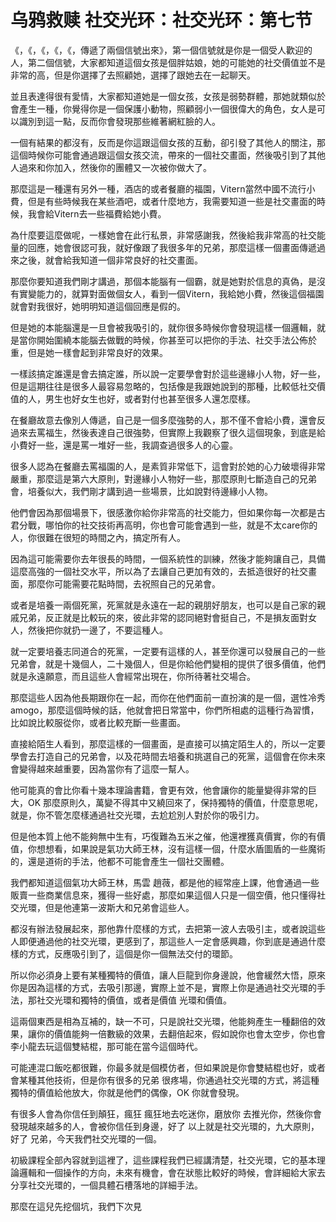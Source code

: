 # 乌鸦救赎 社交光环：社交光环：第七节

《，《，《，《，《，傳遞了兩個信號出來》，第一個信號就是你是一個受人歡迎的人，第二個信號，大家都知道這個女孩是個胖姑娘，她的可能她的社交價值並不是非常的高，但是你選擇了去照顧她，選擇了跟她去在一起聊天。

並且表達得很有愛情，大家都知道她是一個女孩，女孩是弱勢群體，那她就類似於會產生一種，你覺得你是一個保護小動物，照顧弱小一個很偉大的角色，女人是可以識別到這一點，反而你會發現那些維著網紅臉的人。

一個有結果的都沒有，反而是你這跟這個女孩的互動，卻引發了其他人的關注，那這個時候你可能會通過跟這個女孩交流，帶來的一個社交畫面，然後吸引到了其他人過來和你加入，然後你的團體又一次被你做大了。

那麼這是一種還有另外一種，酒店的或者餐廳的福園，Vitern當然中國不流行小費，但是有些時候我在某些酒吧，或者什麼地方，我需要知道一些是社交畫面的時候，我會給Vitern去一些福費給她小費。

為什麼要這麼做呢，一樣她會在此行私景，非常感謝我，然後給我非常高的社交能量的回應，她會很認可我，就好像跟了我很多年的兄弟，那麼這樣一個畫面傳遞過來之後，就會給我知道一個非常良好的社交畫面。

那麼你要知道我們剛才講過，那個本能腦有一個霸，就是她對於信息的真偽，是沒有實變能力的，就算對面做個女人，看到一個Vitern，我給她小費，然後這個福園就會對我很好，她明明知道這個回應是假的。

但是她的本能腦還是一旦會被我吸引的，就你很多時候你會發現這樣一個邏輯，就是當你開始圍繞本能腦去做戰的時候，你甚至可以把你的手法、社交手法公佈於重，但是她一樣會起到非常良好的效果。

一樣該搞定誰還是會去搞定誰，所以說一定要學會對於這些邊緣小人物，好一些，但是這期往往是很多人最容易忽略的，包括像是我跟她說到的那種，比較低社交價值的人，男生也好女生也好，或者對付也甚至很多人還怎麼樣。

在餐廳故意去像別人傳遞，自己是一個多麼強勢的人，那不僅不會給小費，還會反過來去罵福生，然後表達自己很強勢，但實際上我觀察了很久這個現象，到底是給小費好一些，還是罵一堆好一些，我調查過很多人的心靈。

很多人認為在餐廳去罵福園的人，是素質非常低下，這會對於她的心力破壞得非常嚴重，那麼這是第六大原則，對邊緣小人物好一些，那麼原則七斷造自己的兄弟會，培養似大，我們剛才講到過一些場景，比如說對待邊緣小人物。

他們會因為那個場景下，很感激你給你非常高的社交能力，但如果你每一次都是古君分戰，哪怕你的社交技術再高明，你也會可能會遇到一些，就是不太care你的人，你很難在很短的時間之內，搞定所有人。

因為這可能需要你去年很長的時間，一個系統性的訓練，然後才能夠讓自己，具備這麼高強的一個社交水平，所以為了去讓自己更加有效的，去抵造很好的社交畫面，那麼你可能需要花點時間，去祝照自己的兄弟會。

或者是培養一兩個死黨，死黨就是永遠在一起的親朋好朋友，也可以是自己家的親戚兄弟，反正就是比較玩的來，彼此非常的認同絕對會挺自己，不是損友面對女人，然後把你就扔一邊了，不要這種人。

就一定要培養志同道合的死黨，一定要有這樣的人，甚至你還可以發展自己的一些兄弟會，就是十幾個人，二十幾個人，但是你給他們變相的提供了很多價值，他們就是永遠願意，而且這些人會經常出現在，你所待著社交場合。

那麼這些人因為他長期跟你在一起，而你在他們面前一直扮演的是一個，選性冷秀amogo，那麼這個時候的話，他就會把日常當中，你們所相處的這種行為習慣，比如說比較服從你，或者比較充斷一些畫面。

直接給陌生人看到，那麼這樣的一個畫面，是直接可以搞定陌生人的，所以一定要學會去打造自己的兄弟會，以及花時間去培養和挑選自己的死黨，這個會在你未來會變得越來越重要，因為當你有了這麼一幫人。

他可能真的會比你看十幾本理論書籍，會更有效，他會讓你的能量變得非常的巨大，OK 那麼原則久，萬變不得其中又繞回來了，保持獨特的價值，什麼意思呢，就是，你不管怎麼樣通過社交光環，去尬尬別人對於你的吸引力。

但是他本質上他不能夠無中生有，巧復難為五米之催，他還裡獲真價實，你的有價值，你想想看，如果說是氣功大師王林，沒有這樣一個，什麼水盾圖盾的一些魔術的，還是道術的手法，他都不可能會產生一個社交團體。

我們都知道這個氣功大師王林，馬雲 趙薇，都是他的經常座上課，他會通過一些販賣一些商業信息來，獲得一些好處，那麼如果這個人只是一個空價，他只懂得社交光環，但是他連第一波斯大和兄弟會這些人。

都沒有辦法發展起來，那他靠什麼樣的方式，去把第一波人去吸引主，或者說這些人即便通過他的社交光環，更感到了，那這些人一定會感興趣，你到底是通過什麼樣的方式，反應吸引到了，這個是你一個無法交付的環節。

所以你必須身上要有某種獨特的價值，讓人巨龍到你身邊說，他會緩然大悟，原來你是因為這樣的方式，去吸引那邊，實際上並不是，實際上你是通過社交光環的手法，那社交光環和獨特的價值，或者是價值 光環和價值。

這兩個東西是相為互補的，缺一不可，只是說社交光環，他能夠產生一種翻倍的效果，讓你的價值能夠一倍數級的效果，去翻倍起來，假如說你也會太空步，你也會李小龍去玩這個雙結棍，那可能在當今這個時代。

可能連混口飯吃都很難，你最多就是個模仿者，但如果說是你會雙結棍也好，或者會某種其他技術，但是你有很多的兄弟 很疼場，你通過社交光環的方式，將這種獨特的價值給他放大，你就是他們的偶像，OK 你就會發現。

有很多人會為你信任到顛狂，瘋狂 瘋狂地去吃迷你，磨放你 去推光你，然後你會發現越來越多的人，會被你信任到身邊，好了 以上就是社交光環的，九大原則，好了 兄弟，今天我們社交光環的一個。

初級課程全部內容就到這裡了，這些課程我們已經講清楚，社交光環，它的基本理論邏輯和一個操作的方向，未來有機會，會在狀態比較好的時候，會詳細給大家去分享社交光環的，一個具體石槽落地的詳細手法。

那麼在這兒先挖個坑，我們下次見